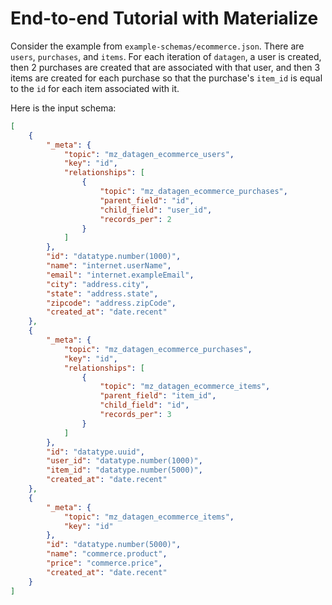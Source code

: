 # End-to-end Tutorial with Materialize


Consider the example from `example-schemas/ecommerce.json`. There are `users`, `purchases`, and `items`. For each iteration of `datagen`, a user is created, then 2 purchases are created that are associated with that user, and then 3 items are created for each purchase so that the purchase's `item_id` is equal to the `id` for each item associated with it.

Here is the input schema:

```json
[
    {
        "_meta": {
            "topic": "mz_datagen_ecommerce_users",
            "key": "id",
			"relationships": [
				{
                    "topic": "mz_datagen_ecommerce_purchases",
                    "parent_field": "id",
                    "child_field": "user_id",
                    "records_per": 2
                }
			]
        },
        "id": "datatype.number(1000)",
        "name": "internet.userName",
        "email": "internet.exampleEmail",
        "city": "address.city",
        "state": "address.state",
        "zipcode": "address.zipCode",
        "created_at": "date.recent"
    },
    {
        "_meta": {
            "topic": "mz_datagen_ecommerce_purchases",
            "key": "id",
			"relationships": [
                {
                    "topic": "mz_datagen_ecommerce_items",
                    "parent_field": "item_id",
                    "child_field": "id",
                    "records_per": 3
                }
			]
        },
        "id": "datatype.uuid",
        "user_id": "datatype.number(1000)",
        "item_id": "datatype.number(5000)",
        "created_at": "date.recent"
    },
    {
        "_meta": {
            "topic": "mz_datagen_ecommerce_items",
            "key": "id"
        },
        "id": "datatype.number(5000)",
        "name": "commerce.product",
        "price": "commerce.price",
        "created_at": "date.recent"
    }
]
```